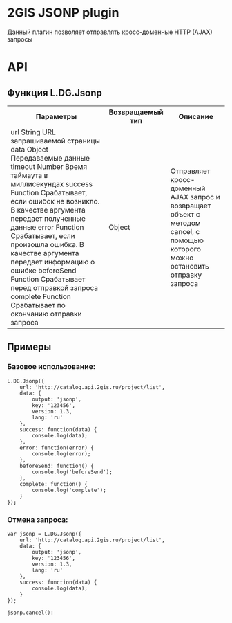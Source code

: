 2GIS JSONP plugin
====================================

Данный плагин позволяет отправлять кросс-доменные HTTP (AJAX) запросы

# API
## Функция L.DG.Jsonp

<table>
    <tr>
        <th>Параметры</th>
        <th>Возвращаемый тип</th>
        <th>Описание</th>
    </tr>
    <tr>
        <td>
            url        String URL запрашиваемой страницы
            data       Object Передаваемые данные
            timeout    Number Время таймаута в миллисекундах
            success    Function Срабатывает, если ошибок не возникло. В качестве аргумента передает полученные данные
            error      Function Срабатывает, если произошла ошибка. В качестве аргумента передает информацию о ошибке
            beforeSend Function Срабатывает перед отправкой запроса
            complete   Function Срабатывает по окончанию отправки запроса
        </td>
        <td>Object</td>
        <td>Отправляет кросс-доменный AJAX запрос и возвращает объект с методом cancel, с помощью которого можно остановить отправку запроса</td>
    </tr>
</table>

## Примеры
### Базовое использование:

    L.DG.Jsonp({
        url: 'http://catalog.api.2gis.ru/project/list',
        data: {
            output: 'jsonp',
            key: '123456',
            version: 1.3,
            lang: 'ru'
        },
        success: function(data) {
            console.log(data);
        },
        error: function(error) {
            console.log(error);
        },
        beforeSend: function() {
            console.log('beforeSend');
        },
        complete: function() {
            console.log('complete');
        }
    });

### Отмена запроса:

    var jsonp = L.DG.Jsonp({
        url: 'http://catalog.api.2gis.ru/project/list',
        data: {
            output: 'jsonp',
            key: '123456',
            version: 1.3,
            lang: 'ru'
        },
        success: function(data) {
            console.log(data);
        }
    });

    jsonp.cancel():
